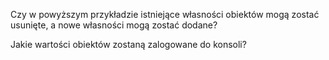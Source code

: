 Czy w powyższym przykładzie istniejące własności obiektów mogą zostać usunięte, a nowe własności mogą zostać dodane?

Jakie wartości obiektów zostaną zalogowane do konsoli?
